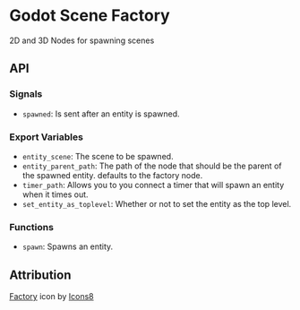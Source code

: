 # Godot Scene Factory

2D and 3D Nodes for spawning scenes

## API

### Signals

- `spawned`: Is sent after an entity is spawned.

### Export Variables

- `entity_scene`: The scene to be spawned.
- `entity_parent_path`: The path of the node that should be the parent of the spawned entity. defaults to the factory node.
- `timer_path`: Allows you to you connect a timer that will spawn an entity when it times out.
- `set_entity_as_toplevel`: Whether or not to set the entity as the top level.

### Functions

- `spawn`: Spawns an entity.

## Attribution

[Factory](https://icons8.com/icon/cFq1ElpDRijU/factory) icon by [Icons8](https://icons8.com)
